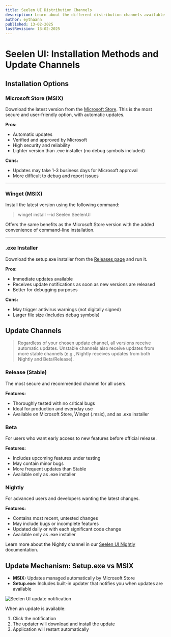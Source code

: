 ```yaml
---
title: Seelen UI Distribution Channels
description: Learn about the different distribution channels available for Seelen UI
author: eythaann
published: 13-02-2025
lastRevision: 13-02-2025
---
```


# Seelen UI: Installation Methods and Update Channels

## Installation Options

### Microsoft Store (MSIX)

Download the latest version from the
[Microsoft Store](https://www.microsoft.com/store). This is the most secure and
user-friendly option, with automatic updates.

**Pros:**

- Automatic updates
- Verified and approved by Microsoft
- High security and reliability
- Lighter version than .exe installer (no debug symbols included)

**Cons:**

- Updates may take 1-3 business days for Microsoft approval
- More difficult to debug and report issues

---

### Winget (MSIX)

Install the latest version using the following command:

> winget install --id Seelen.SeelenUI

Offers the same benefits as the Microsoft Store version with the added
convenience of command-line installation.

---

### .exe Installer

Download the setup.exe installer from the
[Releases page](https://github.com/eythaann/Seelen-UI/releases) and run it.

**Pros:**

- Immediate updates available
- Receives update notifications as soon as new versions are released
- Better for debugging purposes

**Cons:**

- May trigger antivirus warnings (not digitally signed)
- Larger file size (includes debug symbols)

## Update Channels

> Regardless of your chosen update channel, all versions receive automatic
> updates. Unstable channels also receive updates from more stable channels
> (e.g., Nightly receives updates from both Nightly and Beta/Release).

### Release (Stable)

The most secure and recommended channel for all users.

**Features:**

- Thoroughly tested with no critical bugs
- Ideal for production and everyday use
- Available on Microsoft Store, Winget (.msix), and as .exe installer

### Beta

For users who want early access to new features before official release.

**Features:**

- Includes upcoming features under testing
- May contain minor bugs
- More frequent updates than Stable
- Available only as .exe installer

### Nightly

For advanced users and developers wanting the latest changes.

**Features:**

- Contains most recent, untested changes
- May include bugs or incomplete features
- Updated daily or with each significant code change
- Available only as .exe installer

Learn more about the Nightly channel in our
[Seelen UI Nightly](https://seelen.io/blog/nightly) documentation.

## Update Mechanism: Setup.exe vs MSIX

- **MSIX:** Updates managed automatically by Microsoft Store
- **Setup.exe:** Includes built-in updater that notifies you when updates are
  available

![Seelen UI update notification](https://github.com/Seelen-Inc/slu-blog/blob/master/blog/seelen-ui-distribution-channels/image.png?raw=true)

When an update is available:

1. Click the notification
2. The updater will download and install the update
3. Application will restart automatically
